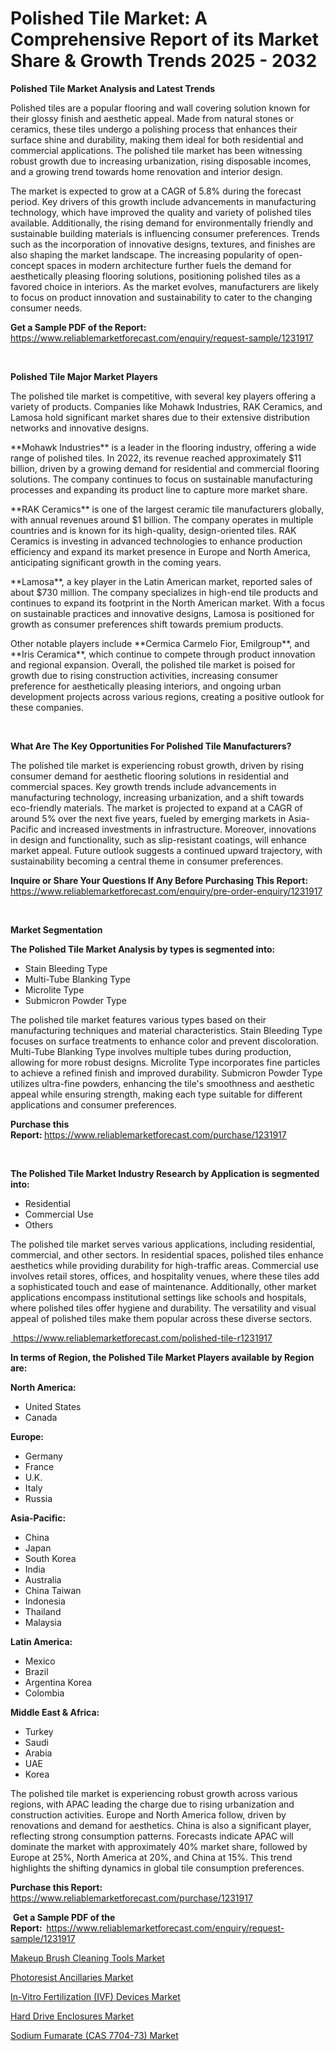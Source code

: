 <p><h1>Polished Tile Market: A Comprehensive Report of its Market Share & Growth Trends 2025 - 2032</h1></p><p><strong>Polished Tile Market Analysis and Latest Trends</strong></p>
<p><p>Polished tiles are a popular flooring and wall covering solution known for their glossy finish and aesthetic appeal. Made from natural stones or ceramics, these tiles undergo a polishing process that enhances their surface shine and durability, making them ideal for both residential and commercial applications. The polished tile market has been witnessing robust growth due to increasing urbanization, rising disposable incomes, and a growing trend towards home renovation and interior design.</p><p>The market is expected to grow at a CAGR of 5.8% during the forecast period. Key drivers of this growth include advancements in manufacturing technology, which have improved the quality and variety of polished tiles available. Additionally, the rising demand for environmentally friendly and sustainable building materials is influencing consumer preferences. Trends such as the incorporation of innovative designs, textures, and finishes are also shaping the market landscape. The increasing popularity of open-concept spaces in modern architecture further fuels the demand for aesthetically pleasing flooring solutions, positioning polished tiles as a favored choice in interiors. As the market evolves, manufacturers are likely to focus on product innovation and sustainability to cater to the changing consumer needs.</p></p>
<p><strong>Get a Sample PDF of the Report:&nbsp;</strong> <a href="https://www.reliablemarketforecast.com/enquiry/request-sample/1231917?utm_campaign=2267&utm_medium=2&utm_source=Github&utm_content=ia&utm_term=30012025&utm_id=polished-tile">https://www.reliablemarketforecast.com/enquiry/request-sample/1231917</a></p>
<p>&nbsp;</p>
<p><strong>Polished Tile Major Market Players</strong></p>
<p><p>The polished tile market is competitive, with several key players offering a variety of products. Companies like Mohawk Industries, RAK Ceramics, and Lamosa hold significant market shares due to their extensive distribution networks and innovative designs.</p><p>**Mohawk Industries** is a leader in the flooring industry, offering a wide range of polished tiles. In 2022, its revenue reached approximately $11 billion, driven by a growing demand for residential and commercial flooring solutions. The company continues to focus on sustainable manufacturing processes and expanding its product line to capture more market share.</p><p>**RAK Ceramics** is one of the largest ceramic tile manufacturers globally, with annual revenues around $1 billion. The company operates in multiple countries and is known for its high-quality, design-oriented tiles. RAK Ceramics is investing in advanced technologies to enhance production efficiency and expand its market presence in Europe and North America, anticipating significant growth in the coming years.</p><p>**Lamosa**, a key player in the Latin American market, reported sales of about $730 million. The company specializes in high-end tile products and continues to expand its footprint in the North American market. With a focus on sustainable practices and innovative designs, Lamosa is positioned for growth as consumer preferences shift towards premium products.</p><p>Other notable players include **Cermica Carmelo Fior, Emilgroup**, and **Iris Ceramica**, which continue to compete through product innovation and regional expansion. Overall, the polished tile market is poised for growth due to rising construction activities, increasing consumer preference for aesthetically pleasing interiors, and ongoing urban development projects across various regions, creating a positive outlook for these companies.</p></p>
<p>&nbsp;</p>
<p><strong>What Are The Key Opportunities For Polished Tile Manufacturers?</strong></p>
<p><p>The polished tile market is experiencing robust growth, driven by rising consumer demand for aesthetic flooring solutions in residential and commercial spaces. Key growth trends include advancements in manufacturing technology, increasing urbanization, and a shift towards eco-friendly materials. The market is projected to expand at a CAGR of around 5% over the next five years, fueled by emerging markets in Asia-Pacific and increased investments in infrastructure. Moreover, innovations in design and functionality, such as slip-resistant coatings, will enhance market appeal. Future outlook suggests a continued upward trajectory, with sustainability becoming a central theme in consumer preferences.</p></p>
<p><strong>Inquire or Share Your Questions If Any Before Purchasing This Report:</strong> <a href="https://www.reliablemarketforecast.com/enquiry/pre-order-enquiry/1231917?utm_campaign=2267&utm_medium=2&utm_source=Github&utm_content=ia&utm_term=30012025&utm_id=polished-tile">https://www.reliablemarketforecast.com/enquiry/pre-order-enquiry/1231917</a></p>
<p>&nbsp;</p>
<p><strong>Market Segmentation</strong></p>
<p><strong>The Polished Tile Market Analysis by types is segmented into:</strong></p>
<p><ul><li>Stain Bleeding Type</li><li>Multi-Tube Blanking Type</li><li>Microlite Type</li><li>Submicron Powder Type</li></ul></p>
<p><p>The polished tile market features various types based on their manufacturing techniques and material characteristics. Stain Bleeding Type focuses on surface treatments to enhance color and prevent discoloration. Multi-Tube Blanking Type involves multiple tubes during production, allowing for more robust designs. Microlite Type incorporates fine particles to achieve a refined finish and improved durability. Submicron Powder Type utilizes ultra-fine powders, enhancing the tile's smoothness and aesthetic appeal while ensuring strength, making each type suitable for different applications and consumer preferences.</p></p>
<p><strong>Purchase this Report:&nbsp;</strong><a href="https://www.reliablemarketforecast.com/purchase/1231917?utm_campaign=2267&utm_medium=2&utm_source=Github&utm_content=ia&utm_term=30012025&utm_id=polished-tile">https://www.reliablemarketforecast.com/purchase/1231917</a></p>
<p>&nbsp;</p>
<p><strong>The Polished Tile Market Industry Research by Application is segmented into:</strong></p>
<p><ul><li>Residential</li><li>Commercial Use</li><li>Others</li></ul></p>
<p><p>The polished tile market serves various applications, including residential, commercial, and other sectors. In residential spaces, polished tiles enhance aesthetics while providing durability for high-traffic areas. Commercial use involves retail stores, offices, and hospitality venues, where these tiles add a sophisticated touch and ease of maintenance. Additionally, other market applications encompass institutional settings like schools and hospitals, where polished tiles offer hygiene and durability. The versatility and visual appeal of polished tiles make them popular across these diverse sectors.</p></p>
<p><a href="https://www.reliablemarketforecast.com/polished-tile-r1231917?utm_campaign=2267&utm_medium=2&utm_source=Github&utm_content=ia&utm_term=30012025&utm_id=polished-tile">&nbsp;https://www.reliablemarketforecast.com/polished-tile-r1231917</a></p>
<p><strong>In terms of Region, the Polished Tile Market Players available by Region are:</strong></p>
<p>
    <p> <strong> North America: </strong>
        <ul>
            <li>United States</li>
            <li>Canada</li>
        </ul>
        </p> 
    <p> <strong> Europe: </strong>
        <ul>
            <li>Germany</li>
            <li>France</li>
            <li>U.K.</li>
            <li>Italy</li>
            <li>Russia</li>
        </ul>
        </p> 
    <p> <strong> Asia-Pacific: </strong>
        <ul>
            <li>China</li>
            <li>Japan</li>
            <li>South Korea</li>
            <li>India</li>
            <li>Australia</li>
            <li>China Taiwan</li>
            <li>Indonesia</li>
            <li>Thailand</li>
            <li>Malaysia</li>
        </ul>
        </p> 
    <p> <strong> Latin America: </strong>
        <ul>
            <li>Mexico</li>
            <li>Brazil</li>
            <li>Argentina Korea</li>
            <li>Colombia</li>
        </ul>
        </p> 
    <p> <strong> Middle East & Africa: </strong>
        <ul>
            <li>Turkey</li>
            <li>Saudi</li>
            <li>Arabia</li>
            <li>UAE</li>
            <li>Korea</li>
        </ul>
    </p>
    </p>
<p><p>The polished tile market is experiencing robust growth across various regions, with APAC leading the charge due to rising urbanization and construction activities. Europe and North America follow, driven by renovations and demand for aesthetics. China is also a significant player, reflecting strong consumption patterns. Forecasts indicate APAC will dominate the market with approximately 40% market share, followed by Europe at 25%, North America at 20%, and China at 15%. This trend highlights the shifting dynamics in global tile consumption preferences.</p></p>
<p><strong>Purchase this Report: </strong><a href="https://www.reliablemarketforecast.com/purchase/1231917?utm_campaign=2267&utm_medium=2&utm_source=Github&utm_content=ia&utm_term=30012025&utm_id=polished-tile">https://www.reliablemarketforecast.com/purchase/1231917</a></p>
<p>&nbsp;<strong>Get a Sample PDF of the Report:&nbsp;&nbsp;</strong><a href="https://www.reliablemarketforecast.com/enquiry/request-sample/1231917?utm_campaign=2267&utm_medium=2&utm_source=Github&utm_content=ia&utm_term=30012025&utm_id=polished-tile">https://www.reliablemarketforecast.com/enquiry/request-sample/1231917</a></p>
<p><strong></strong></p>
<p><p><a href="https://www.linkedin.com/pulse/regulatory-landscape-its-influence-global-makeup-brush-n7gie?utm_campaign=2267&utm_medium=2&utm_source=Github&utm_content=ia&utm_term=30012025&utm_id=polished-tile">Makeup Brush Cleaning Tools Market</a></p><p><a href="https://github.com/crosejeanetta00360/Market-Research-Report-List-1/blob/main/photoresist-ancillaries-market.md?utm_campaign=2267&utm_medium=2&utm_source=Github&utm_content=ia&utm_term=30012025&utm_id=polished-tile">Photoresist Ancillaries Market</a></p><p><a href="https://www.linkedin.com/pulse/in-vitro-fertilization-ivf-devices-market-outlook-2025-2032-qu1se?utm_campaign=2267&utm_medium=2&utm_source=Github&utm_content=ia&utm_term=30012025&utm_id=polished-tile">In-Vitro Fertilization (IVF) Devices Market</a></p><p><a href="https://github.com/ahamdyzabira4/Market-Research-Report-List-1/blob/main/hard-drive-enclosures-market.md?utm_campaign=2267&utm_medium=2&utm_source=Github&utm_content=ia&utm_term=30012025&utm_id=polished-tile">Hard Drive Enclosures Market</a></p><p><a href="https://www.linkedin.com/pulse/sodium-fumarate-cas-7704-73-market-state-revenue-forecast-growth-syjoe?utm_campaign=2267&utm_medium=2&utm_source=Github&utm_content=ia&utm_term=30012025&utm_id=polished-tile">Sodium Fumarate (CAS 7704-73) Market</a></p></p>